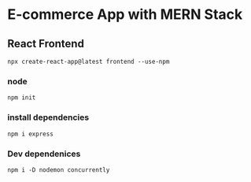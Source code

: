 # E-commerce App with MERN Stack

## React Frontend

```npx create-react-app@latest frontend --use-npm```

### node

`npm init`

### install dependencies

`npm i express`

### Dev dependenices
`npm i -D nodemon concurrently`
